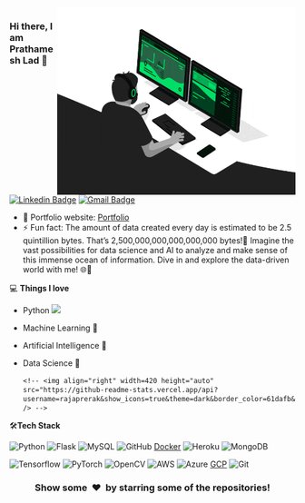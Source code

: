 <img align="right" src="https://github.com/Prathamesh1199/Prathamesh1199/blob/main/developer.gif" alt="Coder GIF" width="420" height="330">



### Hi there, I am Prathamesh Lad 👋
[![Linkedin Badge](https://img.shields.io/badge/-Prathamesh-blue?style=flat-square&logo=Linkedin&logoColor=white&link=https://www.linkedin.com/in/prathameshlad11)](https://www.linkedin.com/in/prathameshlad11/)
[![Gmail Badge](https://img.shields.io/badge/-prathameshlad.data@gmail.com-c14438?style=flat-square&logo=Gmail&logoColor=white&link=mailto:prathameshlad.data@gmail.com)](mailto:prathameshlad.data@gmail.com) 

- 🎯 Portfolio website: [Portfolio](https://prathamesh1199.github.io/)
- ⚡ Fun fact: The amount of data created every day is estimated to be 2.5 quintillion bytes. That’s 2,500,000,000,000,000,000 bytes!💾 Imagine the vast possibilities for data science and AI to analyze and make sense of this immense ocean of information. Dive in and explore the data-driven world with me! 🌐🚀

💻 **Things I love**
- Python <img src="https://media.giphy.com/media/WUlplcMpOCEmTGBtBW/giphy.gif" width="30"> 
- Machine Learning 🧐
- Artificial Intelligence 🤖
- Data Science 😬

    <!-- <a href="https://github.com/anuraghazra/github-readme-stats" title="Go to Source"> -->
      <!-- <img align="right" width=420 height="auto" src="https://github-readme-stats.vercel.app/api?username=rajaprerak&show_icons=true&theme=dark&border_color=61dafb&hide_border=true&include_all_commits=true" /> -->
    <!-- </a> -->
    
🛠**Tech Stack**

![Python](https://img.shields.io/badge/-Python-000000?style=flat&logo=python)
![Flask](https://img.shields.io/badge/-Flask-000000?style=flat&logo=Flask)
![MySQL](https://img.shields.io/badge/-MySQL-000000?style=flat&logo=MySQL)
![GitHub](https://img.shields.io/badge/-GitHub-000000?style=flat&logo=github&logoColor=FFFFFF)
[Docker](https://img.shields.io/badge/-Docker-000000?style=flat&logo=Docker&logoColor=FCC624)
![Heroku](https://img.shields.io/badge/-Heroku-000000?style=flat&logo=heroku)
![MongoDB](https://img.shields.io/badge/-MongoDB-000000?style=flat&logo=MongoDB)

![Tensorflow](https://img.shields.io/badge/-Tensorflow-000000?style=flat&logo=tensorflow)
![PyTorch](https://img.shields.io/badge/-PyTorch-000000?style=flat&logo=pytorch)
![OpenCV](https://img.shields.io/badge/-OpenCV-000000?style=flat&logo=opencv)
![AWS](https://img.shields.io/badge/AWS-000000?style=flat-square&logo=amazon-aws)
![Azure](https://img.shields.io/badge/Azure-000000?style=flat-Azure&logo=Azure)
[GCP](https://img.shields.io/badge/-GCP-000000?style=flat&logo=GCP&logoColor=FCC626)
![Git](https://img.shields.io/badge/-Git-000000?style=flat&logo=git&logoColor=F05032)

<div align="center">
    <h3 align="center">Show some &nbsp;❤️&nbsp; by starring some of the repositories!</h3>
</div>

